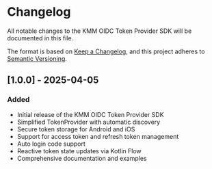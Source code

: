 # Changelog

All notable changes to the KMM OIDC Token Provider SDK will be documented in this file.

The format is based on [Keep a Changelog](https://keepachangelog.com/en/1.0.0/),
and this project adheres to [Semantic Versioning](https://semver.org/spec/v2.0.0.html).

## [1.0.0] - 2025-04-05

### Added
- Initial release of the KMM OIDC Token Provider SDK
- Simplified TokenProvider with automatic discovery
- Secure token storage for Android and iOS
- Support for access token and refresh token management
- Auto login code support
- Reactive token state updates via Kotlin Flow
- Comprehensive documentation and examples